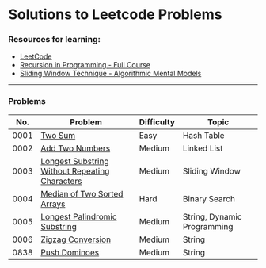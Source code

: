 # Solutions to Leetcode Problems



### Resources  for learning:

- [LeetCode](https://leetcode.com/)
- [Recursion in Programming - Full Course](https://www.youtube.com/watch?v=IJDJ0kBx2LM)
- [Sliding Window Technique - Algorithmic Mental Models](https://www.youtube.com/watch?v=MK-NZ4hN7rs)

<hr>

### Problems

| No.  | Problem                                                      | Difficulty | Topic                       |
| ---- | ------------------------------------------------------------ | ---------- | --------------------------- |
| 0001 | [Two Sum](https://leetcode.com/problems/two-sum/)            | Easy       | Hash Table                  |
| 0002 | [Add Two Numbers](https://leetcode.com/problems/add-two-numbers/) | Medium     | Linked List                 |
| 0003 | [Longest Substring Without Repeating Characters](https://leetcode.com/problems/longest-substring-without-repeating-characters/) | Medium     | Sliding Window              |
| 0004 | [Median of Two Sorted Arrays](https://leetcode.com/problems/median-of-two-sorted-arrays/) | Hard       | Binary Search               |
| 0005 | [Longest Palindromic Substring](https://leetcode.com/problems/longest-palindromic-substring/) | Medium     | String, Dynamic Programming |
| 0006 | [Zigzag Conversion](https://leetcode.com/problems/zigzag-conversion/) | Medium     | String                      |
| 0838 | [Push Dominoes](https://leetcode.com/problems/push-dominoes/) | Medium     | String                      |

